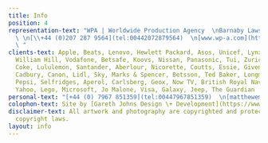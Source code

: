 ```yaml
---
title: Info
position: 4
representation-text: "WPA | Worldwide Production Agency  \nBarnaby Laws  \n[barnaby@wp-a.co.uk](mailto:barnaby@wp-a.co.uk)
  \ \n[\\+44 (0)207 287 9564](tel:00442072879564)  \n[www.wp-a.com](http://www.wp-a.com/)
  \ "
clients-text: Apple, Beats, Lenovo, Hewlett Packard, Asos, Unicef, Lynx, Adidas, Google,
  William Hill, Vodafone, Betsafe, Koovs, Nissan, Panasonic, Tui, Zurich, BT, Diet
  Coke, Lululemon, Santander, Aberlour, Nicorette, Coutts, Essie, Givenchy, Leerdammer,
  Cadbury, Canon, Lidl, Sky, Marks & Spencer, Betsson, Ted Baker, Longmorn, Betsson,
  Pepsi, Selfridges, Aperol, Carlsberg, Geox, Now TV, British Royal Navy, BP, Danone,
  Yahoo, Lego, Microsoft, Jo Malone, Visa, Galaxy, Jeep, The Guardian
personal-text: "[+44 (0) 7967 851359](tel:00447967851359)  \n[matthewemvintaylor@gmail.com](mailto:matthewemvintaylor@gmail.com)"
colophon-text: Site by [Gareth Johns Design \+ Development](https://www.garethjohnsdesign.com)
disclaimer-text: All artwork and photography are copyrighted and protected under international
  copyright laws.
layout: info
---
```


